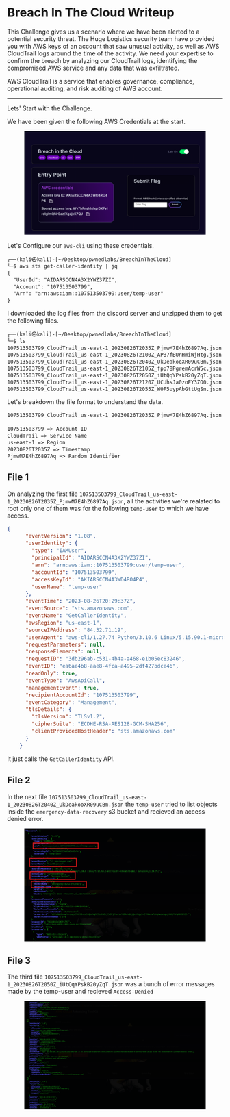 # Breach In The Cloud Writeup
This Challenge gives us a scenario where we have been alerted to a potential security threat. The Huge Logistics security team have provided you with AWS keys of an account that saw unusual activity, as well as AWS CloudTrail logs around the time of the activity. We need your expertise to confirm the breach by analyzing our CloudTrail logs, identifying the compromised AWS service and any data that was exfiltrated.

AWS CloudTrail is a service that enables governance, compliance, operational auditing, and risk auditing of AWS account.

<hr/>

Lets' Start with the Challenge.

We have been given the following AWS Credentials at the start.
<figure><img src="../src/Breach-In-The-Cloud/start.png" alt="Exposed information while starting the challenge"></figure>

Let's Configure our `aws-cli` using these credentials.

```
┌──(kali㉿kali)-[~/Desktop/pwnedlabs/BreachInTheCloud]
└─$ aws sts get-caller-identity | jq
{
  "UserId": "AIDARSCCN4A3X2YWZ37ZI",
  "Account": "107513503799",
  "Arn": "arn:aws:iam::107513503799:user/temp-user"
}
```

I downloaded the log files from the discord server and unzipped them to get the following files.

```terminal
┌──(kali㉿kali)-[~/Desktop/pwnedlabs/BreachInTheCloud]
└─$ ls    
107513503799_CloudTrail_us-east-1_20230826T2035Z_PjmwM7E4hZ6897Aq.json  107513503799_CloudTrail_us-east-1_20230826T2100Z_APB7fBUnHmiWjHtg.json
107513503799_CloudTrail_us-east-1_20230826T2040Z_UkDeakooXR09uCBm.json  107513503799_CloudTrail_us-east-1_20230826T2105Z_fpp78PgremAcrW5c.json
107513503799_CloudTrail_us-east-1_20230826T2050Z_iUtQqYPskB20yZqT.json  107513503799_CloudTrail_us-east-1_20230826T2120Z_UCUhsJa0zoFY3ZO0.json
107513503799_CloudTrail_us-east-1_20230826T2055Z_W0F5uypAbGttUgSn.json
```

Let's breakdown the file format to understand the data.

```text
107513503799_CloudTrail_us-east-1_20230826T2035Z_PjmwM7E4hZ6897Aq.json

107513503799 => Account ID
CloudTrail => Service Name
us-east-1 => Region
20230826T2035Z => Timestamp
PjmwM7E4hZ6897Aq => Random Identifier
```

## File 1

On analyzing the first file `107513503799_CloudTrail_us-east-1_20230826T2035Z_PjmwM7E4hZ6897Aq.json`, all the activities we're realated to root only one of them was for the following `temp-user` to which we have access.

```json
{
      "eventVersion": "1.08",
      "userIdentity": {
        "type": "IAMUser",
        "principalId": "AIDARSCCN4A3X2YWZ37ZI",
        "arn": "arn:aws:iam::107513503799:user/temp-user",
        "accountId": "107513503799",
        "accessKeyId": "AKIARSCCN4A3WD4RO4P4",
        "userName": "temp-user"
      },
      "eventTime": "2023-08-26T20:29:37Z",
      "eventSource": "sts.amazonaws.com",
      "eventName": "GetCallerIdentity",
      "awsRegion": "us-east-1",
      "sourceIPAddress": "84.32.71.19",
      "userAgent": "aws-cli/1.27.74 Python/3.10.6 Linux/5.15.90.1-microsoft-standard-WSL2 botocore/1.29.74",
      "requestParameters": null,
      "responseElements": null,
      "requestID": "3db296ab-c531-4b4a-a468-e1b05ec83246",
      "eventID": "ea6ae4b8-aae8-4fca-a495-2df427bdce46",
      "readOnly": true,
      "eventType": "AwsApiCall",
      "managementEvent": true,
      "recipientAccountId": "107513503799",
      "eventCategory": "Management",
      "tlsDetails": {
        "tlsVersion": "TLSv1.2",
        "cipherSuite": "ECDHE-RSA-AES128-GCM-SHA256",
        "clientProvidedHostHeader": "sts.amazonaws.com"
      }
    }
```

It just calls the `GetCallerIdentity` API.

## File 2
  
In the next file `107513503799_CloudTrail_us-east-1_20230826T2040Z_UkDeakooXR09uCBm.json` the `temp-user` tried to list objects inside the `emergency-data-recovery` s3 bucket and recieved an access denied error.

<figure><img src="../src/Breach-In-The-Cloud/1.png" alt="Access Denied on listing the s3 bucket."></figure>

## File 3

The third file `107513503799_CloudTrail_us-east-1_20230826T2050Z_iUtQqYPskB20yZqT.json` was a bunch of error messages made by the temp-user and recieved `Access-Denied`

<figure><img src="../src/Breach-In-The-Cloud/2.png" alt="Error messages on API Calls"></figure>